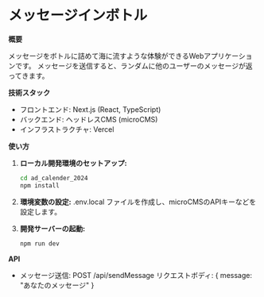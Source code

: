 # メッセージインボトル

**概要**

メッセージをボトルに詰めて海に流すような体験ができるWebアプリケーションです。
メッセージを送信すると、ランダムに他のユーザーのメッセージが返ってきます。

**技術スタック**

* フロントエンド: Next.js (React, TypeScript)
* バックエンド: ヘッドレスCMS (microCMS)
* インフラストラクチャ: Vercel

**使い方**

1. **ローカル開発環境のセットアップ:**
   ```bash
   cd ad_calender_2024
   npm install
   ```

2. **環境変数の設定:**
.env.local ファイルを作成し、microCMSのAPIキーなどを設定します。

3. **開発サーバーの起動:**
   ```bash
   npm run dev
   ```

**API**

* メッセージ送信:
POST /api/sendMessage
リクエストボディ: { message: "あなたのメッセージ" }